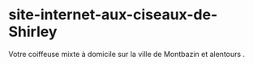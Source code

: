 # site-internet-aux-ciseaux-de-Shirley
Votre coiffeuse mixte à domicile sur la ville  de Montbazin  et alentours .
